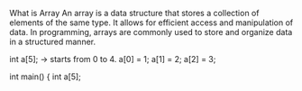 What is Array
An array is a data structure that stores a collection of elements of the same type.
It allows for efficient access and manipulation of data. In programming, arrays are commonly used to store and organize data in a structured manner.

int a[5]; -> starts from 0 to 4.
a[0] = 1; a[1] = 2; a[2] = 3;

int main() {
int a[5];
